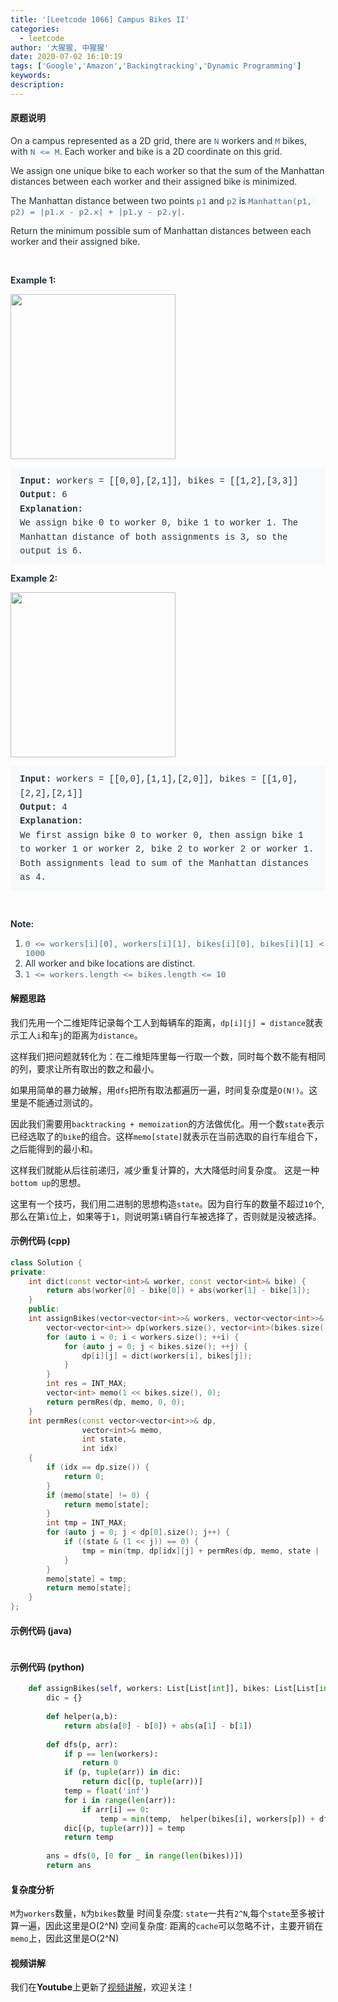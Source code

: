 ```yaml
---
title: '[Leetcode 1066] Campus Bikes II'
categories:
  - leetcode
author: '大猩猩, 中猩猩'
date: 2020-07-02 16:10:19
tags: ['Google','Amazon','Backingtracking','Dynamic Programming']
keywords:
description:
---
```

#### 原题说明
<p style="font-size: 14px; margin-bottom: 1em; color: rgb(38, 50, 56); font-family: -apple-system, system-ui, &quot;Segoe UI&quot;, &quot;PingFang SC&quot;, &quot;Hiragino Sans GB&quot;, &quot;Microsoft YaHei&quot;, &quot;Helvetica Neue&quot;, Helvetica, Arial, sans-serif, &quot;Apple Color Emoji&quot;, &quot;Segoe UI Emoji&quot;, &quot;Segoe UI Symbol&quot;;">On a campus represented as a 2D grid, there are&nbsp;<code style="font-family: monospace; font-size: 13px; color: rgb(84, 110, 122); background-color: rgb(247, 249, 250); border-radius: 3px;">N</code>&nbsp;workers and&nbsp;<code style="font-family: monospace; font-size: 13px; color: rgb(84, 110, 122); background-color: rgb(247, 249, 250); border-radius: 3px;">M</code>&nbsp;bikes, with&nbsp;<code style="font-family: monospace; font-size: 13px; color: rgb(84, 110, 122); background-color: rgb(247, 249, 250); border-radius: 3px;">N &lt;= M</code>. Each worker and bike is a 2D coordinate on this grid.</p><p style="font-size: 14px; margin-bottom: 1em; color: rgb(38, 50, 56); font-family: -apple-system, system-ui, &quot;Segoe UI&quot;, &quot;PingFang SC&quot;, &quot;Hiragino Sans GB&quot;, &quot;Microsoft YaHei&quot;, &quot;Helvetica Neue&quot;, Helvetica, Arial, sans-serif, &quot;Apple Color Emoji&quot;, &quot;Segoe UI Emoji&quot;, &quot;Segoe UI Symbol&quot;;">We assign one unique bike to each worker so that the sum of the Manhattan distances between each worker and their assigned bike is minimized.</p><p style="font-size: 14px; margin-bottom: 1em; color: rgb(38, 50, 56); font-family: -apple-system, system-ui, &quot;Segoe UI&quot;, &quot;PingFang SC&quot;, &quot;Hiragino Sans GB&quot;, &quot;Microsoft YaHei&quot;, &quot;Helvetica Neue&quot;, Helvetica, Arial, sans-serif, &quot;Apple Color Emoji&quot;, &quot;Segoe UI Emoji&quot;, &quot;Segoe UI Symbol&quot;;">The Manhattan distance between two points&nbsp;<code style="font-family: monospace; font-size: 13px; color: rgb(84, 110, 122); background-color: rgb(247, 249, 250); border-radius: 3px;">p1</code>&nbsp;and&nbsp;<code style="font-family: monospace; font-size: 13px; color: rgb(84, 110, 122); background-color: rgb(247, 249, 250); border-radius: 3px;">p2</code>&nbsp;is&nbsp;<code style="font-family: monospace; font-size: 13px; color: rgb(84, 110, 122); background-color: rgb(247, 249, 250); border-radius: 3px;">Manhattan(p1, p2) = |p1.x - p2.x| + |p1.y - p2.y|</code>.</p><p style="font-size: 14px; margin-bottom: 1em; color: rgb(38, 50, 56); font-family: -apple-system, system-ui, &quot;Segoe UI&quot;, &quot;PingFang SC&quot;, &quot;Hiragino Sans GB&quot;, &quot;Microsoft YaHei&quot;, &quot;Helvetica Neue&quot;, Helvetica, Arial, sans-serif, &quot;Apple Color Emoji&quot;, &quot;Segoe UI Emoji&quot;, &quot;Segoe UI Symbol&quot;;">Return the minimum possible sum of Manhattan distances between each worker and their assigned bike.</p><p style="font-size: 14px; margin-bottom: 1em; color: rgb(38, 50, 56); font-family: -apple-system, system-ui, &quot;Segoe UI&quot;, &quot;PingFang SC&quot;, &quot;Hiragino Sans GB&quot;, &quot;Microsoft YaHei&quot;, &quot;Helvetica Neue&quot;, Helvetica, Arial, sans-serif, &quot;Apple Color Emoji&quot;, &quot;Segoe UI Emoji&quot;, &quot;Segoe UI Symbol&quot;;">&nbsp;</p><p style="font-size: 14px; margin-bottom: 1em; color: rgb(38, 50, 56); font-family: -apple-system, system-ui, &quot;Segoe UI&quot;, &quot;PingFang SC&quot;, &quot;Hiragino Sans GB&quot;, &quot;Microsoft YaHei&quot;, &quot;Helvetica Neue&quot;, Helvetica, Arial, sans-serif, &quot;Apple Color Emoji&quot;, &quot;Segoe UI Emoji&quot;, &quot;Segoe UI Symbol&quot;;"><span style="font-weight: bolder;">Example 1:</span></p><p style="font-size: 14px; margin-bottom: 1em; color: rgb(38, 50, 56); font-family: -apple-system, system-ui, &quot;Segoe UI&quot;, &quot;PingFang SC&quot;, &quot;Hiragino Sans GB&quot;, &quot;Microsoft YaHei&quot;, &quot;Helvetica Neue&quot;, Helvetica, Arial, sans-serif, &quot;Apple Color Emoji&quot;, &quot;Segoe UI Emoji&quot;, &quot;Segoe UI Symbol&quot;;"><img alt="" src="https://assets.leetcode.com/uploads/2019/03/06/1261_example_1_v2.png" style="border-style: none; max-width: 100%; height: 264px; width: 264px;"></p><pre style="font-family: SFMono-Regular, Consolas, &quot;Liberation Mono&quot;, Menlo, Courier, monospace; margin-bottom: 1em; background: rgb(247, 249, 250); padding: 10px 15px; color: rgb(38, 50, 56); line-height: 1.6; border-radius: 3px; white-space: pre-wrap;"><span style="font-weight: bolder;">Input: </span>workers = <span id="example-input-1-1">[[0,0],[2,1]]</span>, bikes = <span id="example-input-1-2">[[1,2],[3,3]]</span>
<span style="font-weight: bolder;">Output: </span><span id="example-output-1">6</span>
<span style="font-weight: bolder;">Explanation: </span>
We assign bike 0 to worker 0, bike 1 to worker 1. The Manhattan distance of both assignments is 3, so the output is 6.
</pre><p style="font-size: 14px; margin-bottom: 1em; color: rgb(38, 50, 56); font-family: -apple-system, system-ui, &quot;Segoe UI&quot;, &quot;PingFang SC&quot;, &quot;Hiragino Sans GB&quot;, &quot;Microsoft YaHei&quot;, &quot;Helvetica Neue&quot;, Helvetica, Arial, sans-serif, &quot;Apple Color Emoji&quot;, &quot;Segoe UI Emoji&quot;, &quot;Segoe UI Symbol&quot;;"><span style="font-weight: bolder;">Example 2:</span></p><p style="font-size: 14px; margin-bottom: 1em; color: rgb(38, 50, 56); font-family: -apple-system, system-ui, &quot;Segoe UI&quot;, &quot;PingFang SC&quot;, &quot;Hiragino Sans GB&quot;, &quot;Microsoft YaHei&quot;, &quot;Helvetica Neue&quot;, Helvetica, Arial, sans-serif, &quot;Apple Color Emoji&quot;, &quot;Segoe UI Emoji&quot;, &quot;Segoe UI Symbol&quot;;"><img alt="" src="https://assets.leetcode.com/uploads/2019/03/06/1261_example_2_v2.png" style="border-style: none; max-width: 100%; height: 264px; width: 264px;"></p><pre style="font-family: SFMono-Regular, Consolas, &quot;Liberation Mono&quot;, Menlo, Courier, monospace; margin-bottom: 1em; background: rgb(247, 249, 250); padding: 10px 15px; color: rgb(38, 50, 56); line-height: 1.6; border-radius: 3px; white-space: pre-wrap;"><span style="font-weight: bolder;">Input: </span>workers = <span id="example-input-2-1">[[0,0],[1,1],[2,0]]</span>, bikes = <span id="example-input-2-2">[[1,0],[2,2],[2,1]]</span>
<span style="font-weight: bolder;">Output: </span><span id="example-output-2">4</span>
<span style="font-weight: bolder;">Explanation: </span>
We first assign bike 0 to worker 0, then assign bike 1 to worker 1 or worker 2, bike 2 to worker 2 or worker 1. Both assignments lead to sum of the Manhattan distances as 4.
</pre><p style="font-size: 14px; margin-bottom: 1em; color: rgb(38, 50, 56); font-family: -apple-system, system-ui, &quot;Segoe UI&quot;, &quot;PingFang SC&quot;, &quot;Hiragino Sans GB&quot;, &quot;Microsoft YaHei&quot;, &quot;Helvetica Neue&quot;, Helvetica, Arial, sans-serif, &quot;Apple Color Emoji&quot;, &quot;Segoe UI Emoji&quot;, &quot;Segoe UI Symbol&quot;;">&nbsp;</p><p style="font-size: 14px; margin-bottom: 1em; color: rgb(38, 50, 56); font-family: -apple-system, system-ui, &quot;Segoe UI&quot;, &quot;PingFang SC&quot;, &quot;Hiragino Sans GB&quot;, &quot;Microsoft YaHei&quot;, &quot;Helvetica Neue&quot;, Helvetica, Arial, sans-serif, &quot;Apple Color Emoji&quot;, &quot;Segoe UI Emoji&quot;, &quot;Segoe UI Symbol&quot;;"><span style="font-weight: bolder;">Note:</span></p><ol style="margin-bottom: 1em; color: rgb(38, 50, 56); font-family: -apple-system, system-ui, &quot;Segoe UI&quot;, &quot;PingFang SC&quot;, &quot;Hiragino Sans GB&quot;, &quot;Microsoft YaHei&quot;, &quot;Helvetica Neue&quot;, Helvetica, Arial, sans-serif, &quot;Apple Color Emoji&quot;, &quot;Segoe UI Emoji&quot;, &quot;Segoe UI Symbol&quot;;"><li><code style="font-family: monospace; font-size: 13px; color: rgb(84, 110, 122); background-color: rgb(247, 249, 250); border-radius: 3px;">0 &lt;= workers[i][0], workers[i][1], bikes[i][0], bikes[i][1] &lt; 1000</code></li><li>All worker and bike locations are distinct.</li><li><code style="font-family: monospace; font-size: 13px; color: rgb(84, 110, 122); background-color: rgb(247, 249, 250); border-radius: 3px;">1 &lt;= workers.length &lt;= bikes.length &lt;= 10</code></li></ol>
<!--more-->

#### 解题思路
我们先用一个二维矩阵记录每个工人到每辆车的距离，`dp[i][j] = distance`就表示工人`i`和车`j`的距离为`distance`。

这样我们把问题就转化为：在二维矩阵里每一行取一个数，同时每个数不能有相同的列，要求让所有取出的数之和最小。

如果用简单的暴力破解，用`dfs`把所有取法都遍历一遍，时间复杂度是`O(N!)`。这里是不能通过测试的。

因此我们需要用`backtracking + memoization`的方法做优化。用一个数`state`表示已经选取了的`bike`的组合。这样`memo[state]`就表示在当前选取的自行车组合下，之后能得到的最小和。

这样我们就能从后往前递归，减少重复计算的，大大降低时间复杂度。
这是一种`bottom up`的思想。

这里有一个技巧，我们用二进制的思想构造`state`。因为自行车的数量不超过`10`个,那么在第`i`位上，如果等于`1`，则说明第`i`辆自行车被选择了，否则就是没被选择。

#### 示例代码 (cpp)
```cpp
class Solution {
private:
    int dict(const vector<int>& worker, const vector<int>& bike) {
        return abs(worker[0] - bike[0]) + abs(worker[1] - bike[1]);
    }
    public:
    int assignBikes(vector<vector<int>>& workers, vector<vector<int>>& bikes) {
        vector<vector<int>> dp(workers.size(), vector<int>(bikes.size(), 0));
        for (auto i = 0; i < workers.size(); ++i) {
            for (auto j = 0; j < bikes.size(); ++j) {
                dp[i][j] = dict(workers[i], bikes[j]);
            }
        }
        int res = INT_MAX;
        vector<int> memo(1 << bikes.size(), 0);
        return permRes(dp, memo, 0, 0);
    }
    int permRes(const vector<vector<int>>& dp, 
                vector<int>& memo, 
                int state, 
                int idx) 
    {
        if (idx == dp.size()) {
            return 0;
        }
        if (memo[state] != 0) {
            return memo[state];
        }
        int tmp = INT_MAX;
        for (auto j = 0; j < dp[0].size(); j++) {
            if ((state & (1 << j)) == 0) {
                tmp = min(tmp, dp[idx][j] + permRes(dp, memo, state | (1<<j), idx + 1));
            }
        }
        memo[state] = tmp;
        return memo[state];
    }
};
```

#### 示例代码 (java)
```java

```

#### 示例代码 (python)
```python
    def assignBikes(self, workers: List[List[int]], bikes: List[List[int]]) -> int:
        dic = {}
        
        def helper(a,b):
            return abs(a[0] - b[0]) + abs(a[1] - b[1])
        
        def dfs(p, arr):
            if p == len(workers):
                return 0
            if (p, tuple(arr)) in dic:
                return dic[(p, tuple(arr))]
            temp = float('inf')
            for i in range(len(arr)):
                if arr[i] == 0:
                    temp = min(temp,  helper(bikes[i], workers[p]) + dfs(p + 1, arr[:i] + [1] + arr[i + 1:]))
            dic[(p, tuple(arr))] = temp
            return temp
        
        ans = dfs(0, [0 for _ in range(len(bikes))])
        return ans
```

#### 复杂度分析
`M`为`workers`数量，`N`为`bikes`数量
时间复杂度: `state`一共有`2^N`,每个`state`至多被计算一遍，因此这里是O(2^N)
空间复杂度: 距离的`cache`可以忽略不计，主要开销在`memo`上，因此这里是O(2^N)

#### 视频讲解 
我们在**Youtube**上更新了[视频讲解](https://youtu.be/OG_ROut6Ou4)，欢迎关注！